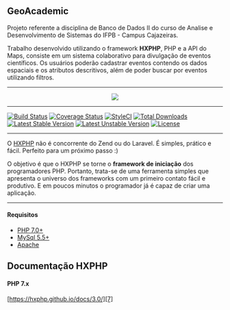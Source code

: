 ## GeoAcademic

Projeto referente a disciplina de Banco de Dados II do curso de Analise e Desenvolvimento de Sistemas do IFPB - Campus Cajazeiras.

Trabalho desenvolvido utilizando o framework **HXPHP**, PHP e a API do Maps, consiste em um sistema colaborativo para divulgação de eventos científicos. Os usuários poderão cadastrar eventos contendo os dados espaciais e os atributos descritivos, além de poder buscar por eventos utilizando filtros.

----

<p align="center"><a href="http://www.hxphp.com.br" target="_blank">
    <img src="http://www.hxphp.com.br/assets/img/hxphp-logo-fixedmenu.png">
</a></p>

----

[![Build Status](https://travis-ci.org/hxphp/framework.svg?branch=master)](https://travis-ci.org/hxphp/framework)
[![Coverage Status](https://coveralls.io/repos/github/hxphp/framework/badge.svg?branch=master)](https://coveralls.io/github/hxphp/framework?branch=master)
[![StyleCI](https://styleci.io/repos/122897170/shield?branch=master)](https://styleci.io/repos/122897170)
[![Total Downloads](https://poser.pugx.org/hxphp/framework/downloads)](https://packagist.org/packages/hxphp/framework)
[![Latest Stable Version](https://poser.pugx.org/hxphp/framework/v/stable)](https://packagist.org/packages/hxphp/framework)
[![Latest Unstable Version](https://poser.pugx.org/hxphp/framework/v/unstable)](https://packagist.org/packages/hxphp/framework)
[![License](https://poser.pugx.org/hxphp/framework/license)](https://packagist.org/packages/hxphp/framework)

----

O [HXPHP][1] não é concorrente do Zend ou do Laravel. É simples, prático e fácil. Perfeito para um próximo passo :)

O objetivo é que o HXPHP se torne o **framework de iniciação** dos programadores PHP. Portanto, trata-se de uma ferramenta simples que apresenta o universo dos frameworks com um primeiro contato fácil e produtivo. E em poucos minutos o programador já é capaz de criar uma aplicação.

----

#### Requisitos

+ [PHP 7.0+][2]
+ [MySql 5.5+][3]
+ [Apache][4]

## Documentação HXPHP

#### PHP 7.x

[https://hxphp.github.io/docs/3.0/][7]


[1]: http://www.hxphp.com.br
[2]: http://php.net/downloads.php
[3]: http://dev.mysql.com/downloads/mysql/
[4]: https://httpd.apache.org/download.cgi
[5]: https://getcomposer.org/download/
[6]: https://hxphp.github.io/docs/2.0/
[7]: https://hxphp.github.io/docs/3.0/
